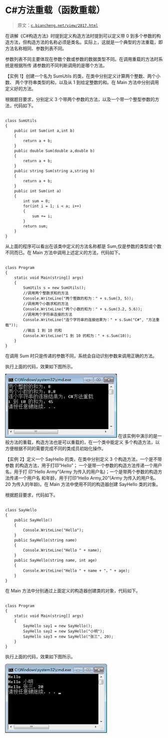 # C#方法重载（函数重载）

> 原文：[`c.biancheng.net/view/2817.html`](http://c.biancheng.net/view/2817.html)

在讲解《C#构造方法》时提到定义构造方法时提到可以定义带 0 到多个参数的构造方法，但构造方法的名称必须是类名。实际上，这就是一个典型的方法重载，即方法名称相同、参数列表不同。

参数列表不同主要体现在参数个数或参数的数据类型不同。在调用重载的方法时系统是根据所传 递参数的不同判断调用的是哪个方法。

【实例 1】创建一个名为 SumUtils 的类，在类中分别定义计算两个整数、两个小数、 两个字符串类型的和，以及从 1 到给定整数的和。在 Main 方法中分别调用定义好的方法。

根据题目要求，分别定义 3 个带两个参数的方法，以及一个带一个整型参数的方法，代码如下。

```

class SumUtils
{
    public int Sum(int a,int b)
    {
        return a + b;
    }
    public double Sum(double a,double b)
    {
        return a + b;
    }
    public string Sum(string a,string b)
    {
        return a + b;
    }
    public int Sum(int a)
    {
        int sum = 0;
        for(int i = 1; i < a; i++)
        {
            sum += i;
        }
        return sum;
    }
}
```

从上面的程序可以看出在该类中定义的方法名称都是 Sum,仅是参数的类型或个数不同而已。在 Main 方法中调用上述定义的方法，代码如下。

```

class Program
{
    static void Main(string[] args)
    {
        SumUtils s = new SumUtils();
        //调用两个整数求和的方法
        Console.WriteLine("两个整数的和为：" + s.Sum(3, 5));
        //调用两个小数求和的方法
        Console.WriteLine("两个小数的和为：" + s.Sum(3.2, 5.6));
        //调用两个字符串连接的方法
        Console.WriteLine("连个字符串的连接结果为：" + s.Sum("C#", "方法重载"));
        //输出 1 到 10 的和
        Console.WriteLine("1 到 10 的和为：" + s.Sum(10));
    }
}
```

在调用 Sum 时只是传递的参数不同，系统会自动识别参数来调用正确的方法。

执行上面的代码，效果如下图所示。

![方法重载的应用](img/9783cdfc7f46acf7dbe01fef89572e21.png)
在该实例中演示的是一般方法的重载，构造方法也是可以重载的，在一个类中能定义 多个构造方法，以方便根据不同的需要完成不同的类成员初始化操作。

【实例 2】定义一个 SayHello 的类，在类中分别定义 3 个构造方法，一个是不带参数 的构造方法，用于打印“Hello”； 一个是带一个参数的构造方法传递一个用户名，用于打 印“Hello Army”(Army 为传入的用户名)；一个是带两个参数的构造方法传递一个用户名 和年龄，用于打印“Hello Army,20”(Army 为传入的用户名、20 为传入的年龄)。在 Main 方法中使用不同的构造器创建 SayHello 类的对象。

根据题目要求，代码如下。

```

class SayHello
{
    public SayHello()
    {
        Console.WriteLine("Hello");
    }
    public SayHello(string name)
    {
        Console.WriteLine("Hello " + name);
    }
    public SayHello(string name, int age)
    {
        Console.WriteLine("Hello " + name + "，" + age);
    }
}
```

在 Main 方法中分别通过上面定义的构造器创建类的对象，代码如下。

```

class Program
{
    static void Main(string[] args)
    {
        SayHello say1 = new SayHello();
        SayHello say2 = new SayHello("小明");
        SayHello say3 = new SayHello("张三", 20);
    }
}
```

执行上面的代码，效果如下图所示。

![调用重载的构造方法](img/e73bb19c25e0bbae1d14b4ce79317b67.png)